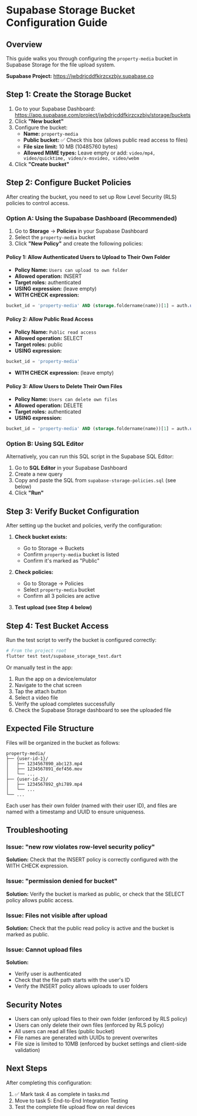 # Supabase Storage Bucket Configuration Guide

## Overview
This guide walks you through configuring the `property-media` bucket in Supabase Storage for the file upload system.

**Supabase Project:** https://jwbdrjcddfkirzcxzbjv.supabase.co

## Step 1: Create the Storage Bucket

1. Go to your Supabase Dashboard: https://app.supabase.com/project/jwbdrjcddfkirzcxzbjv/storage/buckets
2. Click **"New bucket"**
3. Configure the bucket:
   - **Name:** `property-media`
   - **Public bucket:** ✅ Check this box (allows public read access to files)
   - **File size limit:** 10 MB (10485760 bytes)
   - **Allowed MIME types:** Leave empty or add: `video/mp4, video/quicktime, video/x-msvideo, video/webm`
4. Click **"Create bucket"**

## Step 2: Configure Bucket Policies

After creating the bucket, you need to set up Row Level Security (RLS) policies to control access.

### Option A: Using the Supabase Dashboard (Recommended)

1. Go to **Storage** → **Policies** in your Supabase Dashboard
2. Select the `property-media` bucket
3. Click **"New Policy"** and create the following policies:

#### Policy 1: Allow Authenticated Users to Upload to Their Own Folder

- **Policy Name:** `Users can upload to own folder`
- **Allowed operation:** INSERT
- **Target roles:** authenticated
- **USING expression:** (leave empty)
- **WITH CHECK expression:**
```sql
bucket_id = 'property-media' AND (storage.foldername(name))[1] = auth.uid()::text
```

#### Policy 2: Allow Public Read Access

- **Policy Name:** `Public read access`
- **Allowed operation:** SELECT
- **Target roles:** public
- **USING expression:**
```sql
bucket_id = 'property-media'
```
- **WITH CHECK expression:** (leave empty)

#### Policy 3: Allow Users to Delete Their Own Files

- **Policy Name:** `Users can delete own files`
- **Allowed operation:** DELETE
- **Target roles:** authenticated
- **USING expression:**
```sql
bucket_id = 'property-media' AND (storage.foldername(name))[1] = auth.uid()::text
```

### Option B: Using SQL Editor

Alternatively, you can run this SQL script in the Supabase SQL Editor:

1. Go to **SQL Editor** in your Supabase Dashboard
2. Create a new query
3. Copy and paste the SQL from `supabase-storage-policies.sql` (see below)
4. Click **"Run"**

## Step 3: Verify Bucket Configuration

After setting up the bucket and policies, verify the configuration:

1. **Check bucket exists:**
   - Go to Storage → Buckets
   - Confirm `property-media` bucket is listed
   - Confirm it's marked as "Public"

2. **Check policies:**
   - Go to Storage → Policies
   - Select `property-media` bucket
   - Confirm all 3 policies are active

3. **Test upload (see Step 4 below)**

## Step 4: Test Bucket Access

Run the test script to verify the bucket is configured correctly:

```bash
# From the project root
flutter test test/supabase_storage_test.dart
```

Or manually test in the app:
1. Run the app on a device/emulator
2. Navigate to the chat screen
3. Tap the attach button
4. Select a video file
5. Verify the upload completes successfully
6. Check the Supabase Storage dashboard to see the uploaded file

## Expected File Structure

Files will be organized in the bucket as follows:

```
property-media/
├── {user-id-1}/
│   ├── 1234567890_abc123.mp4
│   ├── 1234567891_def456.mov
│   └── ...
├── {user-id-2}/
│   ├── 1234567892_ghi789.mp4
│   └── ...
└── ...
```

Each user has their own folder (named with their user ID), and files are named with a timestamp and UUID to ensure uniqueness.

## Troubleshooting

### Issue: "new row violates row-level security policy"
**Solution:** Check that the INSERT policy is correctly configured with the WITH CHECK expression.

### Issue: "permission denied for bucket"
**Solution:** Verify the bucket is marked as public, or check that the SELECT policy allows public access.

### Issue: Files not visible after upload
**Solution:** Check that the public read policy is active and the bucket is marked as public.

### Issue: Cannot upload files
**Solution:** 
- Verify user is authenticated
- Check that the file path starts with the user's ID
- Verify the INSERT policy allows uploads to user folders

## Security Notes

- Users can only upload files to their own folder (enforced by RLS policy)
- Users can only delete their own files (enforced by RLS policy)
- All users can read all files (public bucket)
- File names are generated with UUIDs to prevent overwrites
- File size is limited to 10MB (enforced by bucket settings and client-side validation)

## Next Steps

After completing this configuration:
1. ✅ Mark task 4 as complete in tasks.md
2. Move to task 5: End-to-End Integration Testing
3. Test the complete file upload flow on real devices
